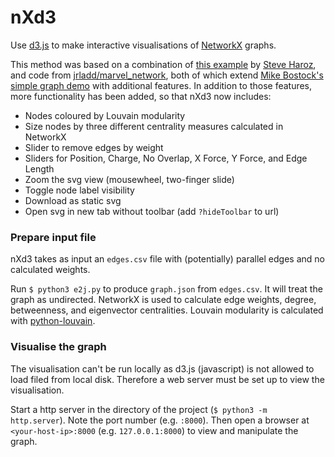 # nXd3

Use [d3.js](https://d3js.org/) to make interactive visualisations of [NetworkX](https://networkx.github.io/) graphs. 

This method was based on a combination of [this example](https://bl.ocks.org/steveharoz/8c3e2524079a8c440df60c1ab72b5d03) by [Steve Haroz](https://github.com/steveharoz), and code from [jrladd/marvel_network](https://github.com/jrladd/marvel_network), both of which extend [Mike Bostock's simple graph demo](http://bl.ocks.org/mbostock/4062045) with additional features. In addition to those features, more functionality has been added, so that nXd3 now includes:

- Nodes coloured by Louvain modularity
- Size nodes by three different centrality measures calculated in NetworkX 
- Slider to remove edges by weight
- Sliders for Position, Charge, No Overlap, X Force, Y Force, and Edge Length
- Zoom the svg view (mousewheel, two-finger slide)
- Toggle node label visibility
- Download as static svg
- Open svg in new tab without toolbar (add `?hideToolbar` to url)

### Prepare input file 

nXd3 takes as input an `edges.csv` file with (potentially) parallel edges and no calculated weights.

Run `$ python3 e2j.py` to produce `graph.json` from `edges.csv`. It will treat the graph as undirected. NetworkX is used to calculate edge weights, degree, betweenness, and eigenvector centralities. Louvain modularity is calculated with [python-louvain](https://github.com/taynaud/python-louvain).

### Visualise the graph

The visualisation can't be run locally as d3.js (javascript) is not allowed to load filed from local disk. Therefore a web server must be set up to view the visualisation.

Start a http server in the directory of the project (`$ python3 -m http.server`). Note the port number (e.g. `:8000`). Then open a browser at `<your-host-ip>:8000` (e.g. `127.0.0.1:8000`) to view and manipulate the graph.
